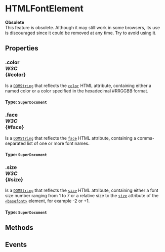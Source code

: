 # HTMLFontElement

<div class='overview'><strong>Obsolete</strong><br>This feature is obsolete. Although it may still work in some browsers, its use is discouraged since it could be removed at any time. Try to avoid using it.</div>

## Properties

### .color <div class="specs"><i>W3C</i></div> {#color}

Is a <a href="/en-US/docs/Web/API/DOMString" title="DOMString is a UTF-16 String. As JavaScript already uses such strings, DOMString is mapped directly to a String."><code>DOMString</code></a> that reflects the <code><a href="/en-US/docs/Web/HTML/Element/font#attr-color">color</a></code> HTML attribute, containing either a named color or a color specified in the hexadecimal #RRGGBB format.

#### **Type**: `SuperDocument`

### .face <div class="specs"><i>W3C</i></div> {#face}

Is a <a href="/en-US/docs/Web/API/DOMString" title="DOMString is a UTF-16 String. As JavaScript already uses such strings, DOMString is mapped directly to a String."><code>DOMString</code></a> that reflects the <code><a href="/en-US/docs/Web/HTML/Element/font#attr-face">face</a></code> HTML attribute, containing a comma-separated list of one or more font names.

#### **Type**: `SuperDocument`

### .size <div class="specs"><i>W3C</i></div> {#size}

Is a <a href="/en-US/docs/Web/API/DOMString" title="DOMString is a UTF-16 String. As JavaScript already uses such strings, DOMString is mapped directly to a String."><code>DOMString</code></a> that reflects the <code><a href="/en-US/docs/Web/HTML/Element/font#attr-size">size</a></code> HTML attribute, containing either a font size number ranging from 1 to 7 or a relative size to the <code><a href="/en-US/docs/Web/HTML/Element/basefont#attr-size">size</a></code> attribute of the <a href="/en-US/docs/Web/HTML/Element/basefont" title="The obsolete HTML Base Font element (<basefont>) sets a default font face, size, and color for the other elements which are descended from its parent element."><code>&lt;basefont&gt;</code></a> element, for example -2 or +1.

#### **Type**: `SuperDocument`

## Methods

## Events
